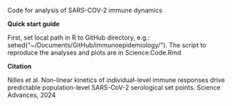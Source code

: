 Code for analysis of SARS-COV-2 immune dynamics

**Quick start guide**

First, set local path in R to GitHub directory, e.g.: setwd("~/Documents/GitHub/immunoepidemiology/"). The script to reproduce the analyses and plots are in Science.Code.Rmd

**Citation**

Nilles et al. Non-linear kinetics of individual-level immune responses drive predictable population-level SARS-CoV-2 serological set points.  Science Advances, 2024
